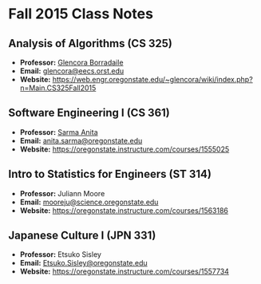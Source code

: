 # Fall 2015 Class Notes

## Analysis of Algorithms (CS 325)
- **Professor:** [Glencora Borradaile](http://eecs.oregonstate.edu/people/borradaile-glencora)
- **Email:** glencora@eecs.orst.edu
- **Website:** https://web.engr.oregonstate.edu/~glencora/wiki/index.php?n=Main.CS325Fall2015


## Software Engineering I (CS 361)
- **Professor:** [Sarma Anita](http://eecs.oregonstate.edu/people/sarma-anita)
- **Email:** anita.sarma@oregonstate.edu
- **Website:** https://oregonstate.instructure.com/courses/1555025


## Intro to Statistics for Engineers (ST 314)
- **Professor:** Juliann Moore
- **Email:** mooreju@science.oregonstate.edu
- **Website:** https://oregonstate.instructure.com/courses/1563186

## Japanese Culture I (JPN 331)
- **Professor:** Etsuko Sisley
- **Email:** Etsuko.Sisley@oregonstate.edu
- **Website:** https://oregonstate.instructure.com/courses/1557734

